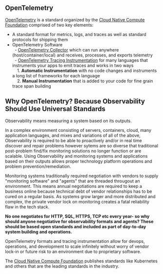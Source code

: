 ## OpenTelemetry

[OpenTelemetry](http://www.opentelemetry.io) is a standard organized by the [Cloud Native Compute Foundation](https://www.cncf.io/) comprised of two key elements:  
- A standard format for metrics, logs, and traces as well as standard protocols for shipping them  
- OpenTelemetry Software  
&nbsp;&nbsp;- [OpenTelemetry Collector](https://opentelemetry.io/docs/collector/) which can run anywhere (host/container/local) and receives, processes, and exports telemetry  
&nbsp;&nbsp;- [OpenTelemetry Tracing Instrumentation](https://opentelemetry.io/docs/instrumentation/) for many languages that instruments your apps to emit traces and works in two ways    
&nbsp;&nbsp;&nbsp;&nbsp;1. **Automatic Instrumentation** with no code changes and instruments a long list of frameworks for each language  
&nbsp;&nbsp;&nbsp;&nbsp;2. **Manual Instrumentation** that is added to your code for fine grain trace span building  

## Why OpenTelemetry? Because Observability Should Use Universal Standards

Observability means measuring a system based on its outputs.  

In a complex environment consisting of servers, containers, cloud, many application languages, and mixes and variations of all of the above, Observability is required to be able to proactively and/or in real time discover and repair problems however sytems are so diverse that traditional post-problem find/fix monitoring solutions no longer function or are scalable. Using Observability and monitoring systems and applications based on their outputs allows proper technology platform operations and problem prevention/remediation.  

Monitoring systems traditionally required negotiation with vendors to supply "monitoring software" and "agents" that are threaded througout an environment. This means annual negotiations are required to keep a business online because technical debt of vendor relationships has to be cured on a regular basis. As systems grow larger and more distributed and complex, the private vendor lock on monitoring creates a fatal reliability flaw in the tech stack.  

**No one negotiates for HTTP, SQL, HTTPS, TCP etc every year- so why should anyone negotiative for observability formats and agents? These should be based open standards and included as part of day-to-day system building and operations.**  

OpenTelemetry formats and tracing instrumentation allow for devops, operations, and development to scale infinitely without worry of vendor lock-in or future risk to an environment due to proprietary software.  

The [Cloud Native Compute Foundation](https://www.cncf.io/) publishes standards like Kubernetes and others that are the leading standards in the industry.  